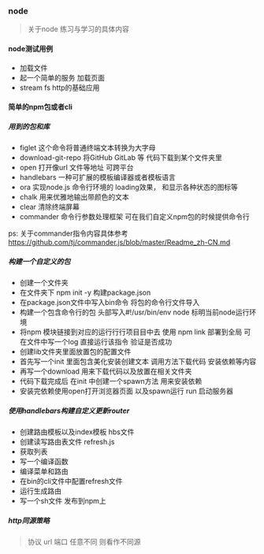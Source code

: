 ### node
> 关于node 练习与学习的具体内容

#### node测试用例
- 加载文件
- 起一个简单的服务 加载页面
- stream fs http的基础应用


#### 简单的npm包或者cli

##### 用到的包和库
- figlet 这个命令将普通终端文本转换为大字母
- download-git-repo 将GitHub GitLab 等 代码下载到某个文件夹里
- open 打开像url 文件等地址 可跨平台
- handlebars 一种可扩展的模板编译器或者模板语言
- ora 实现node.js 命令行环境的 loading效果， 和显示各种状态的图标等
- chalk 用来优雅地输出带颜色的文本
- clear 清除终端屏幕
- commander 命令行参数处理框架 可在我们自定义npm包的时候提供命令行


ps: 关于commander指令内容具体参考 https://github.com/tj/commander.js/blob/master/Readme_zh-CN.md


##### 构建一个自定义的包
- 创建一个文件夹
- 在文件夹下 npm init -y 构建package.json
- 在package.json文件中写入bin命令 将包的命令行文件导入
- 构建一个包含命令行的包 头部写入#!/usr/bin/env node 标明当前node运行环境
- 将npm 模块链接到对应的运⾏行行项⽬目中去 使用 npm link 部署到全局 可在文件中写一个log 直接运行该指令 验证是否成功
- 创建lib文件夹里面放置包的配置文件
- 首先写一个init 里面包含美化安装创建文本 调用方法下载代码 安装依赖等内容
- 再写一个download 用来下载代码以及放置在相关文件夹
- 代码下载完成后 在init 中创建一个spawn方法 用来安装依赖
- 安装完依赖使用open打开浏览器页面 以及spawn运行 run 启动服务器


##### 使用handlebars构建自定义更新router
- 创建路由模板以及index模板 hbs文件
- 创建读写路由表文件 refresh.js
- 获取列表
- 写一个编译函数
- 编译菜单和路由
- 在bin的cli文件中配置refresh文件
- 运行生成路由
- 写一个sh文件 发布到npm上


##### http同源策略
> 协议 url 端口 任意不同 则看作不同源


